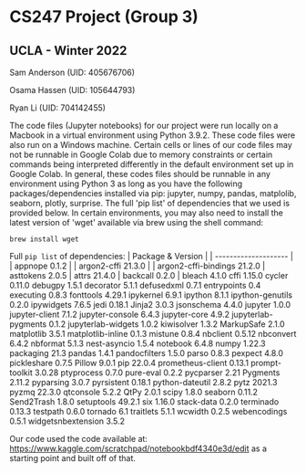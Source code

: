 # CS247 Project (Group 3)
## UCLA - Winter 2022

Sam Anderson (UID: 405676706)

Osama Hassen (UID: 105644793)

Ryan Li (UID: 704142455)

The code files (Jupyter notebooks) for our project were run locally on a Macbook in a virtual environment using Python 3.9.2. These code files were also run on a Windows machine. Certain cells or lines of our code files may not be runnable in Google Colab due to memory constraints or certain commands being interpreted differently in the default environment set up in Google Colab. In general, these codes files should be runnable in any environment using Python 3 as long as you have the following packages/dependencies installed via pip: jupyter, numpy, pandas, matplolib, seaborn, plotly, surprise. The full 'pip list' of dependencies that we used is provided below. In certain environments, you may also need to install the latest version of 'wget' available via brew using the shell command:

`brew install wget`

Full `pip list` of dependencies:
| Package & Version |
| -------------------- |
| appnope              0.1.2 |
| argon2-cffi          21.3.0 |
| argon2-cffi-bindings 21.2.0
| asttokens            2.0.5
| attrs                21.4.0
| backcall             0.2.0
| bleach               4.1.0
cffi                 1.15.0
cycler               0.11.0
debugpy              1.5.1
decorator            5.1.1
defusedxml           0.7.1
entrypoints          0.4
executing            0.8.3
fonttools            4.29.1
ipykernel            6.9.1
ipython              8.1.1
ipython-genutils     0.2.0
ipywidgets           7.6.5
jedi                 0.18.1
Jinja2               3.0.3
jsonschema           4.4.0
jupyter              1.0.0
jupyter-client       7.1.2
jupyter-console      6.4.3
jupyter-core         4.9.2
jupyterlab-pygments  0.1.2
jupyterlab-widgets   1.0.2
kiwisolver           1.3.2
MarkupSafe           2.1.0
matplotlib           3.5.1
matplotlib-inline    0.1.3
mistune              0.8.4
nbclient             0.5.12
nbconvert            6.4.2
nbformat             5.1.3
nest-asyncio         1.5.4
notebook             6.4.8
numpy                1.22.3
packaging            21.3
pandas               1.4.1
pandocfilters        1.5.0
parso                0.8.3
pexpect              4.8.0
pickleshare          0.7.5
Pillow               9.0.1
pip                  22.0.4
prometheus-client    0.13.1
prompt-toolkit       3.0.28
ptyprocess           0.7.0
pure-eval            0.2.2
pycparser            2.21
Pygments             2.11.2
pyparsing            3.0.7
pyrsistent           0.18.1
python-dateutil      2.8.2
pytz                 2021.3
pyzmq                22.3.0
qtconsole            5.2.2
QtPy                 2.0.1
scipy                1.8.0
seaborn              0.11.2
Send2Trash           1.8.0
setuptools           49.2.1
six                  1.16.0
stack-data           0.2.0
terminado            0.13.3
testpath             0.6.0
tornado              6.1
traitlets            5.1.1
wcwidth              0.2.5
webencodings         0.5.1
widgetsnbextension   3.5.2

Our code used the code available at: https://www.kaggle.com/scratchpad/notebookbdf4340e3d/edit as a starting point and built off of that.
